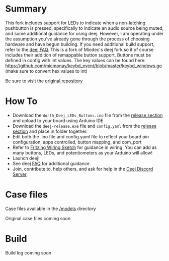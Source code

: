 # Summary
This fork includes support for LEDs to indicate when a non-latching pushbutton is pressed, specifically to indicate an audio source being muted, and some additional guidance for using deej. However, I am operating under the assumption you've already gone through the process of choosing hardware and have begun building. If you need additional build support, refer to the [deej FAQ](https://github.com/omriharel/deej/blob/master/docs/faq/faq.md). This is a fork of Miodec's deej fork so it of course includes their addition of remappable button support. Buttons must be defined in config with int values. The key values can be found here: https://github.com/micmonay/keybd_event/blob/master/keybd_windows.go (make sure to convert hex values to int)

Be sure to visit the [original repository](https://github.com/omriharel/deej)

# How To
 - Download the `Worth_Deej_LEDs_Buttons.ino` file from the [release section](https://github.com/wildmanworth/deej/releases/tag/v0.1) and upload to your board using Arduino IDE
 - Download the `deej-release.exe` file and `config.yaml` from the [release section](https://github.com/wildmanworth/deej/releases/tag/v0.1) and place in folder together.
 - Edit both the .ino file and config.yaml file to reflect your board pin configuration, apps controlled, button mapping, and com_port
 - Refer to [Fritzing Wiring Sketch](https://github.com/eric-worth/deej/blob/master/Fritzing%20Wiring%20Sketch.jpg) for guidance in wiring. You can add as many buttons, LEDs, and potentiometers as your Arduino will allow!
 - Launch deej!
 - See deej [FAQ](https://github.com/omriharel/deej/blob/master/docs/faq/faq.md) for additional guidance
 - Join, contribute to, help others, and ask for help in the [Deej Discord Server](https://discord.gg/nf88NJu)

# Case files

Case files available in the [/models](https://github.com/Miodec/deej/tree/master/models) directory

Original case files coming soon

# Build

Build log coming soon



